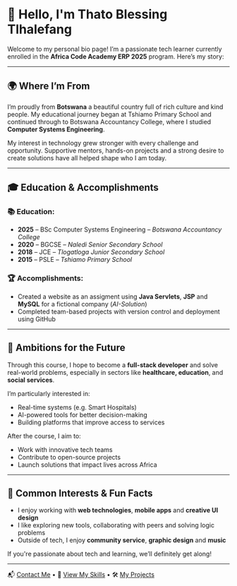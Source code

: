 # 👋 Hello, I'm Thato Blessing Tlhalefang

Welcome to my personal bio page! I’m a passionate tech learner currently enrolled in the **Africa Code Academy ERP 2025** program. Here’s my story:

---

## 🌍 Where I’m From

I’m proudly from **Botswana** a beautiful country full of rich culture and kind people. My educational journey began at Tshiamo Primary School and continued through to Botswana Accountancy College, where I studied **Computer Systems Engineering**.

My interest in technology grew stronger with every challenge and opportunity. Supportive mentors, hands-on projects and a strong desire to create solutions have all helped shape who I am today.

---

## 🎓 Education & Accomplishments

### 📚 Education:
- **2025** – BSc Computer Systems Engineering – *Botswana Accountancy College*
- **2020** – BGCSE – *Naledi Senior Secondary School*
- **2018** – JCE – *Tlogatloga Junior Secondary School*
- **2015** – PSLE – *Tshiamo Primary School*

### 🏆 Accomplishments:
- Created a  website as an assigment using **Java Servlets**, **JSP** and **MySQL** for a fictional company (*AI-Solution*)
- Completed team-based projects with version control and deployment using GitHub

---

## 🚀 Ambitions for the Future

Through this course, I hope to become a **full-stack developer** and solve real-world problems, especially in sectors like **healthcare, education**, and **social services**.

I’m particularly interested in:
- Real-time systems (e.g. Smart Hospitals)
- AI-powered tools for better decision-making
- Building platforms that improve access to services

After the course, I aim to:
- Work with innovative tech teams
- Contribute to open-source projects
- Launch solutions that impact lives across Africa

---

## 💬 Common Interests & Fun Facts

- I enjoy working with **web technologies**, **mobile apps** and **creative UI design**
- I like exploring new tools, collaborating with peers and solving logic problems
- Outside of tech, I enjoy **community service**, **graphic design** and **music**

If you're passionate about tech and learning, we’ll definitely get along!

---

📬 [Contact Me](contact.md) • 💼 [View My Skills](skills.md) • 🛠️ [My Projects](projects/)


